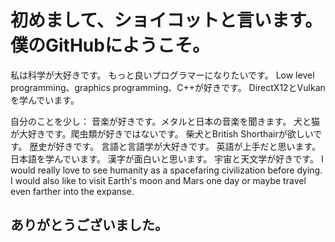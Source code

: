 # 初めまして、ショイコットと言います。僕のGitHubにようこそ。

私は科学が大好きです。
もっと良いプログラマーになりたいです。
Low level programming、graphics programming、C++が好きです。
DirectX12とVulkanを学んでいます。

自分のことを少し：
音楽が好きです。メタルと日本の音楽を聞きます。
犬と猫が大好きです。爬虫類が好きではないです。
柴犬とBritish Shorthairが欲しいです。
歴史が好きです。
言語と言語学が大好きです。
英語が上手だと思います。
日本語を学んでいます。
漢字が面白いと思います。
宇宙と天文学が好きです。
I would really love to see humanity as a spacefaring civilization before dying.
I would also like to visit Earth's moon and Mars one day or maybe travel even farther into the expanse.

## ありがとうございました。
<!--
**razerx100/razerx100** is a ✨ _special_ ✨ repository because its `README.md` (this file) appears on your GitHub profile.

Here are some ideas to get you started:

- 🔭 I’m currently working on ...
- 🌱 I’m currently learning ...
- 👯 I’m looking to collaborate on ...
- 🤔 I’m looking for help with ...
- 💬 Ask me about ...
- 📫 How to reach me: ...
- 😄 Pronouns: ...
- ⚡ Fun fact: ...
-->
